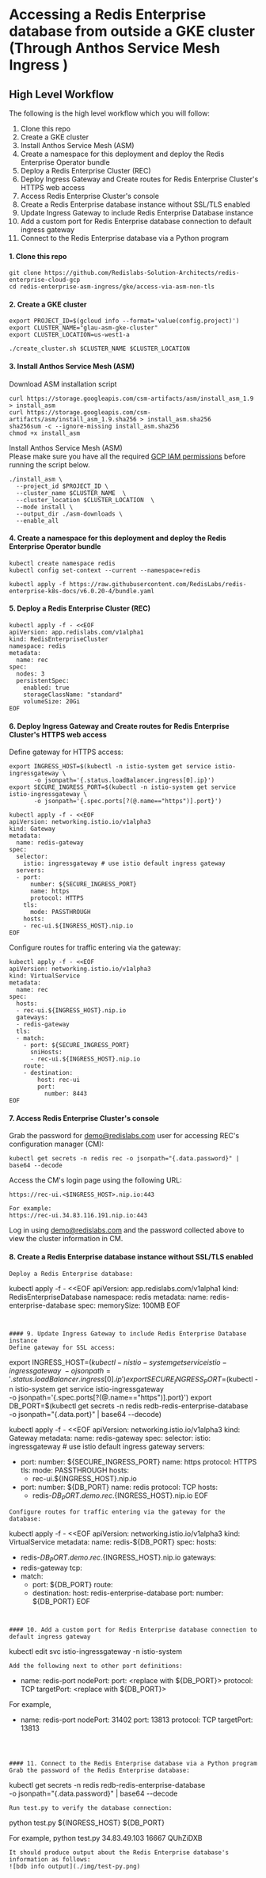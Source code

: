 # Accessing a Redis Enterprise database from outside a GKE cluster (Through Anthos Service Mesh Ingress )

## High Level Workflow
The following is the high level workflow which you will follow:
1. Clone this repo
2. Create a GKE cluster
3. Install Anthos Service Mesh (ASM)
4. Create a namespace for this deployment and deploy the Redis Enterprise Operator bundle
5. Deploy a Redis Enterprise Cluster (REC)
6. Deploy Ingress Gateway and Create routes for Redis Enterprise Cluster's HTTPS web access
7. Access Redis Enterprise Cluster's console
8. Create a Redis Enterprise database instance without SSL/TLS enabled
9. Update Ingress Gateway to include Redis Enterprise Database instance
10. Add a custom port for Redis Enterprise database connection to default ingress gateway
11. Connect to the Redis Enterprise database via a Python program


#### 1. Clone this repo
```
git clone https://github.com/Redislabs-Solution-Architects/redis-enterprise-cloud-gcp
cd redis-enterprise-asm-ingress/gke/access-via-asm-non-tls
```


#### 2. Create a GKE cluster
```
export PROJECT_ID=$(gcloud info --format='value(config.project)')
export CLUSTER_NAME="glau-asm-gke-cluster"
export CLUSTER_LOCATION=us-west1-a

./create_cluster.sh $CLUSTER_NAME $CLUSTER_LOCATION
```


#### 3. Install Anthos Service Mesh (ASM)
Download ASM installation script
```
curl https://storage.googleapis.com/csm-artifacts/asm/install_asm_1.9 > install_asm
curl https://storage.googleapis.com/csm-artifacts/asm/install_asm_1.9.sha256 > install_asm.sha256
sha256sum -c --ignore-missing install_asm.sha256
chmod +x install_asm
```
Install Anthos Service Mesh (ASM)  
Please make sure you have all the required [GCP IAM permissions](https://cloud.google.com/service-mesh/docs/installation-permissions) before running the script below.  
```
./install_asm \
  --project_id $PROJECT_ID \
  --cluster_name $CLUSTER_NAME  \
  --cluster_location $CLUSTER_LOCATION  \
  --mode install \
  --output_dir ./asm-downloads \
  --enable_all
```


#### 4. Create a namespace for this deployment and deploy the Redis Enterprise Operator bundle
```
kubectl create namespace redis
kubectl config set-context --current --namespace=redis

kubectl apply -f https://raw.githubusercontent.com/RedisLabs/redis-enterprise-k8s-docs/v6.0.20-4/bundle.yaml
```


#### 5. Deploy a Redis Enterprise Cluster (REC)
```
kubectl apply -f - <<EOF
apiVersion: app.redislabs.com/v1alpha1
kind: RedisEnterpriseCluster
namespace: redis
metadata:
  name: rec
spec:
  nodes: 3
  persistentSpec:
    enabled: true
    storageClassName: "standard"
    volumeSize: 20Gi
EOF
```


#### 6. Deploy Ingress Gateway and Create routes for Redis Enterprise Cluster's HTTPS web access
Define gateway for HTTPS access:
```
export INGRESS_HOST=$(kubectl -n istio-system get service istio-ingressgateway \
       -o jsonpath='{.status.loadBalancer.ingress[0].ip}')
export SECURE_INGRESS_PORT=$(kubectl -n istio-system get service istio-ingressgateway \
       -o jsonpath='{.spec.ports[?(@.name=="https")].port}')

kubectl apply -f - <<EOF
apiVersion: networking.istio.io/v1alpha3
kind: Gateway
metadata:
  name: redis-gateway
spec:
  selector:
    istio: ingressgateway # use istio default ingress gateway
  servers:
  - port:
      number: ${SECURE_INGRESS_PORT}
      name: https
      protocol: HTTPS
    tls:
      mode: PASSTHROUGH
    hosts:
    - rec-ui.${INGRESS_HOST}.nip.io
EOF
```
Configure routes for traffic entering via the gateway:
```
kubectl apply -f - <<EOF
apiVersion: networking.istio.io/v1alpha3
kind: VirtualService
metadata:
  name: rec
spec:
  hosts:
  - rec-ui.${INGRESS_HOST}.nip.io
  gateways:
  - redis-gateway
  tls:
  - match:
    - port: ${SECURE_INGRESS_PORT}
      sniHosts:
      - rec-ui.${INGRESS_HOST}.nip.io
    route:
    - destination:
        host: rec-ui
        port:
          number: 8443
EOF
```


#### 7. Access Redis Enterprise Cluster's console
Grab the password for demo@redislabs.com user for accessing REC's configuration manager (CM):
```
kubectl get secrets -n redis rec -o jsonpath="{.data.password}" | base64 --decode
```
Access the CM's login page using the following URL:
```
https://rec-ui.<$INGRESS_HOST>.nip.io:443

For example:
https://rec-ui.34.83.116.191.nip.io:443
```
Log in using demo@redislabs.com and the password collected above to view the cluster information in CM.



#### 8. Create a Redis Enterprise database instance without SSL/TLS enabled
```
Deploy a Redis Enterprise database:
```
kubectl apply -f - <<EOF
apiVersion: app.redislabs.com/v1alpha1
kind: RedisEnterpriseDatabase
namespace: redis
metadata:
  name: redis-enterprise-database
spec:
  memorySize: 100MB
EOF
```


#### 9. Update Ingress Gateway to include Redis Enterprise Database instance
Define gateway for SSL access:
```
export INGRESS_HOST=$(kubectl -n istio-system get service istio-ingressgateway \
       -o jsonpath='{.status.loadBalancer.ingress[0].ip}')
export SECURE_INGRESS_PORT=$(kubectl -n istio-system get service istio-ingressgateway \
       -o jsonpath='{.spec.ports[?(@.name=="https")].port}')
export DB_PORT=$(kubectl get secrets -n redis redb-redis-enterprise-database \
       -o jsonpath="{.data.port}" | base64 --decode)

kubectl apply -f - <<EOF
apiVersion: networking.istio.io/v1alpha3
kind: Gateway
metadata:
  name: redis-gateway
spec:
  selector:
    istio: ingressgateway # use istio default ingress gateway
  servers:
  - port:
      number: ${SECURE_INGRESS_PORT}
      name: https
      protocol: HTTPS
    tls:
      mode: PASSTHROUGH
    hosts:
    - rec-ui.${INGRESS_HOST}.nip.io
  - port:
      number: ${DB_PORT}
      name: redis
      protocol: TCP
    hosts:
    - redis-${DB_PORT}.demo.rec.${INGRESS_HOST}.nip.io
EOF
```
Configure routes for traffic entering via the gateway for the database:
```
kubectl apply -f - <<EOF
apiVersion: networking.istio.io/v1alpha3
kind: VirtualService
metadata:
  name: redis-${DB_PORT}
spec:
  hosts:
  - redis-${DB_PORT}.demo.rec.${INGRESS_HOST}.nip.io
  gateways:
  - redis-gateway
  tcp:
  - match:
    - port: ${DB_PORT}
    route:
    - destination:
        host: redis-enterprise-database
        port:
          number: ${DB_PORT}
EOF
```


#### 10. Add a custom port for Redis Enterprise database connection to default ingress gateway
```
kubectl edit svc istio-ingressgateway -n istio-system
```
Add the following next to other port definitions:
```
- name: redis-port
  nodePort: <node-port-of-your-choice>
  port: <replace with ${DB_PORT}>
  protocol: TCP
  targetPort: <replace with ${DB_PORT}>

For example,
- name: redis-port
  nodePort: 31402
  port: 13813
  protocol: TCP
  targetPort: 13813
```



#### 11. Connect to the Redis Enterprise database via a Python program
Grab the password of the Redis Enterprise database:
```
kubectl get secrets -n redis redb-redis-enterprise-database \
-o jsonpath="{.data.password}" | base64 --decode
```
Run test.py to verify the database connection:
```
python test.py ${INGRESS_HOST} ${DB_PORT} <redis-enterprise-database-password>

For example,
python test.py 34.83.49.103 16667 QUhZiDXB 
```
It should produce output about the Redis Enterprise database's information as follows:
![bdb info output](./img/test-py.png)
